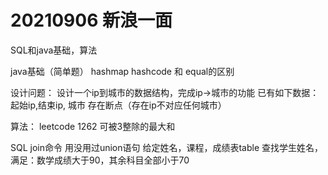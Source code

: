 # 20210906 新浪一面

SQL和java基础，算法

java基础（简单题）
hashmap
hashcode 和 equal的区别


设计问题：
设计一个ip到城市的数据结构，完成ip->城市的功能
已有如下数据：
起始ip,结束ip, 城市
存在断点（存在ip不对应任何城市）

算法：
leetcode 1262
可被3整除的最大和

SQL
join命令
用没用过union语句
给定姓名，课程，成绩表table 
查找学生姓名，满足：数学成绩大于90，其余科目全部小于70


